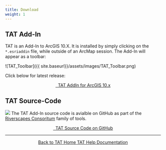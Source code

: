 ```yaml
---
title: Download
weight: 1
---
```


## TAT Add-In

TAT is an Add-In to ArcGIS 10.X. It is installed by simply clicking on the `*.esriaddin` file, while outside of an ArcMap session. The Add-In will appear as a toolbar:

![TAT_Toolbar]({{ site.baseurl}}/assets/images/TAT_Toolbar.png)

Click below for latest release:

<div align="center">
	<a class="button large" href="https://github.com/Riverscapes/tat-addin/releases/latest">
	    <i class="fa fa-download"></i>
	    &nbsp;&nbsp;TAT AddIn for ArcGIS 10.x</a>
</div>

## TAT Source-Code
<a href="http://riverscapes.xyz"><img class="float-left" src="{{ site.baseurl }}/assets/images/logos/RiverscapesConsortium_Logo_Black_BHS_200w.png"></a>
The TAT Add-In source code is avialble on GitHub as part of the [Riverscapes Consoritum](http://https://github.com/Riverscapes) family of tools. 




<div align="center">
	<a class="button large " href="https://github.com/Riverscapes/tat-addin"> <i class="fa fa-file-code-o"></i>&nbsp;&nbsp;TAT Source Code on GitHub <i class="fa fa-github"></i></a>
</div>

------
<div align="center">
    <a class="hollow button" href="{{ site.baseurl }}/"><i class="fa fa-arrow-circle-left"></i>  Back to TAT Home </a>  
    <a class="hollow button" href="{{ site.baseurl }}/Help"><i class="fa fa-question"></i>  TAT Help Documentation </a> 
    
</div>